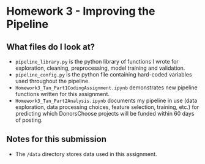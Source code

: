# Homework 3 - Improving the Pipeline

## What files do I look at?
- `pipeline_library.py` is the python library of functions I wrote for exploration, cleaning, preprocessing, model training and validation.
- `pipeline_config.py` is the python file containing hard-coded variables used throughout the pipeline.
- `Homework3_Tan_Part1CodingAssignment.ipynb` demonstrates new pipeline functions written for this assignment.
- `Homework3_Tan_Part2Analysis.ipynb` documents my pipeline in use (data exploration, data processing choices, feature selection, training, etc.) for predicting which DonorsChoose projects will be funded within 60 days of posting.

## Notes for this submission
- The `/data` directory stores data used in this assignment.
